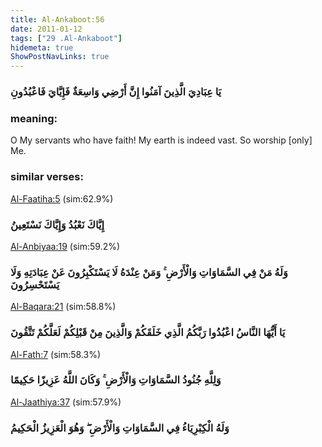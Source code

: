 ```yaml
---
title: Al-Ankaboot:56
date: 2011-01-12
tags: ["29 .Al-Ankaboot"]
hidemeta: true 
ShowPostNavLinks: true 
---
```

### يَا عِبَادِيَ الَّذِينَ آمَنُوا إِنَّ أَرْضِي وَاسِعَةٌ فَإِيَّايَ فَاعْبُدُونِ
### meaning: 
O My servants who have faith! My earth is indeed vast. So worship [only] Me.
### similar verses: 

[Al-Faatiha:5](/1/5) (sim:62.9%)

### إِيَّاكَ نَعْبُدُ وَإِيَّاكَ نَسْتَعِينُ

[Al-Anbiyaa:19](/21/19) (sim:59.2%)

### وَلَهُ مَنْ فِي السَّمَاوَاتِ وَالْأَرْضِ ۚ وَمَنْ عِنْدَهُ لَا يَسْتَكْبِرُونَ عَنْ عِبَادَتِهِ وَلَا يَسْتَحْسِرُونَ

[Al-Baqara:21](/2/21) (sim:58.8%)

### يَا أَيُّهَا النَّاسُ اعْبُدُوا رَبَّكُمُ الَّذِي خَلَقَكُمْ وَالَّذِينَ مِنْ قَبْلِكُمْ لَعَلَّكُمْ تَتَّقُونَ

[Al-Fath:7](/48/7) (sim:58.3%)

### وَلِلَّهِ جُنُودُ السَّمَاوَاتِ وَالْأَرْضِ ۚ وَكَانَ اللَّهُ عَزِيزًا حَكِيمًا

[Al-Jaathiya:37](/45/37) (sim:57.9%)

### وَلَهُ الْكِبْرِيَاءُ فِي السَّمَاوَاتِ وَالْأَرْضِ ۖ وَهُوَ الْعَزِيزُ الْحَكِيمُ
